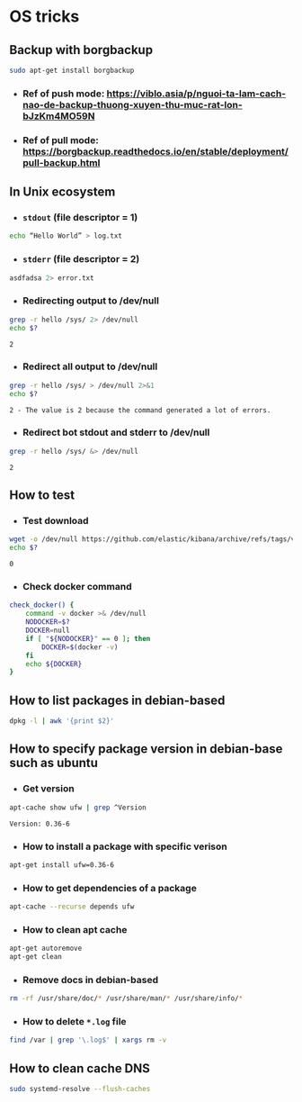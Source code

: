 # OS tricks

## Backup with borgbackup
```bash
sudo apt-get install borgbackup
```
- ### Ref of push mode: https://viblo.asia/p/nguoi-ta-lam-cach-nao-de-backup-thuong-xuyen-thu-muc-rat-lon-bJzKm4MO59N
- ### Ref of pull mode: https://borgbackup.readthedocs.io/en/stable/deployment/pull-backup.html

## In Unix ecosystem
- ### `stdout` (file descriptor = 1)
```bash
echo “Hello World” > log.txt
```
- ### `stderr` (file descriptor = 2)
```bash
asdfadsa 2> error.txt
```

- ### Redirecting output to /dev/null
```bash
grep -r hello /sys/ 2> /dev/null
echo $?
```
```text
2
```

- ### Redirect all output to /dev/null
```bash
grep -r hello /sys/ > /dev/null 2>&1
echo $?
```
```text
2 - The value is 2 because the command generated a lot of errors.
```

- ### Redirect bot stdout and stderr to /dev/null
```bash
grep -r hello /sys/ &> /dev/null
```
```text
2
```

## How to test
- ### Test download
```bash
wget -o /dev/null https://github.com/elastic/kibana/archive/refs/tags/v6.8.18.tar.gz
echo $?
```
```text
0
```
- ### Check docker command
```bash
check_docker() {
    command -v docker >& /dev/null
    NODOCKER=$?
    DOCKER=null
    if [ "${NODOCKER}" == 0 ]; then
        DOCKER=$(docker -v)
    fi
    echo ${DOCKER}
}
```

## How to list packages in debian-based
```bash
dpkg -l | awk '{print $2}'
```
## How to specify package version in debian-base such as ubuntu
- ### Get version
```bash
apt-cache show ufw | grep ^Version
```
```text
Version: 0.36-6
```

- ### How to install a package with specific verison
```bash
apt-get install ufw=0.36-6
```

- ### How to get dependencies of a package
```bash
apt-cache --recurse depends ufw
```

- ### How to clean apt cache
```bash
apt-get autoremove
apt-get clean
```

- ### Remove docs in debian-based
```bash
rm -rf /usr/share/doc/* /usr/share/man/* /usr/share/info/*
```

- ### How to delete `*.log` file
```bash
find /var | grep '\.log$' | xargs rm -v
```

## How to clean cache DNS
```bash
sudo systemd-resolve --flush-caches
```